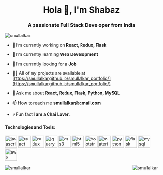 <h1 align="center">Hola 👋, I'm Shabaz</h1>
<h3 align="center">A passionate Full Stack Developer from India</h3>

<p align="left"> <img src="https://komarev.com/ghpvc/?username=smullalkar" alt="smullalkar" /> </p>

- 🔭 I’m currently working on **React, Redux, Flask**

- 🌱 I’m currently learning **Web Development**

- 👯 I’m currently looking for a **Job**

- 👨‍💻 All of my projects are available at [https://smullalkar.github.io/smullalkar_portfolio/](https://smullalkar.github.io/smullalkar_portfolio/)

- 💬 Ask me about **React, Redux, Flask, Python, MySQL**

- 📫 How to reach me **smullalkar@gmail.com**

- ⚡ Fun fact **I am a Chai Lover.**

<h4>Technologies and Tools:</h4>

<p align="left"><img src="https://devicons.github.io/devicon/devicon.git/icons/javascript/javascript-original.svg" alt="javascript" width="40" height="40"/> <img src="https://devicons.github.io/devicon/devicon.git/icons/react/react-original-wordmark.svg" alt="react" width="40" height="40"/> <img src="https://devicons.github.io/devicon/devicon.git/icons/redux/redux-original.svg" alt="redux" width="40" height="40"/> <img src="https://cdn.svgporn.com/logos/jquery.svg" alt="jquery" width="40" height="40"/> <img src="https://devicons.github.io/devicon/devicon.git/icons/css3/css3-original-wordmark.svg" alt="css3" width="40" height="40"/> <img src="https://devicons.github.io/devicon/devicon.git/icons/html5/html5-original-wordmark.svg" alt="html5" width="40" height="40"/> <img src="https://devicons.github.io/devicon/devicon.git/icons/bootstrap/bootstrap-plain.svg" alt="bootstrap" width="40" height="40"/> <img src="https://cdn.svgporn.com/logos/material-ui.svg" alt="material-ui" width="40" height="40"/> <img src="https://devicons.github.io/devicon/devicon.git/icons/python/python-original.svg" alt="python" width="40" height="40"/> <img src="https://cdn.svgporn.com/logos/flask.svg" alt="flask" width="40" height="40"/> <img src="https://devicons.github.io/devicon/devicon.git/icons/mysql/mysql-plain-wordmark.svg" alt="mysql" width="40" height="40"/> <img src="https://cdn.svgporn.com/logos/aws.svg" alt="aws" width="40" height="40"/> </p><img align="left" src="https://github-readme-stats.vercel.app/api/top-langs/?username=smullalkar&layout=compact&hide=html" alt="smullalkar" />

<img align="right" src="https://github-readme-stats.vercel.app/api?username=smullalkar&show_icons=true" alt="smullalkar" />
<br/>
